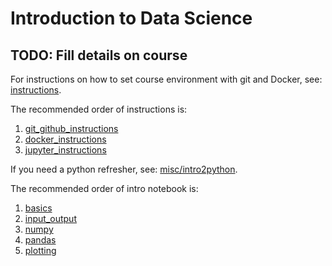 # Introduction to Data Science

## TODO: Fill details on course

For instructions on how to set course environment with git and Docker, see: [instructions](instructions).

The recommended order of instructions is:

1. [git_github_instructions](instructions/git_github_instructions.md)
2. [docker_instructions](instructions/docker_instructions.md)
3. [jupyter_instructions](instructions/jupyter_instructions.md)

If you need a python refresher, see: [misc/intro2python](misc/intro2python).

The recommended order of intro notebook is:

1. [basics](misc/intro2python/basics.ipynb)
2. [input_output](misc/intro2python/input_output.ipynb)
3. [numpy](misc/intro2python/numpy.ipynb)
4. [pandas](misc/intro2python/pandas.ipynb)
5. [plotting](misc/intro2python/plotting.ipynb)
